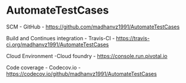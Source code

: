 # AutomateTestCases



SCM - GitHub - https://github.com/madhanvz1991/AutomateTestCases

Build and Continues integration - Travis-CI - https://travis-ci.org/madhanvz1991/AutomateTestCases

Cloud Environment -Cloud foundry - https://console.run.pivotal.io

Code coverage - Codecov.io - https://codecov.io/github/madhanvz1991/AutomateTestCases
